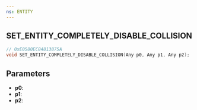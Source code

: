 ```yaml
---
ns: ENTITY
---
```

## SET_ENTITY_COMPLETELY_DISABLE_COLLISION

```c
// 0xE0580EC84813875A
void SET_ENTITY_COMPLETELY_DISABLE_COLLISION(Any p0, Any p1, Any p2);
```

## Parameters
* **p0**:
* **p1**:
* **p2**:
